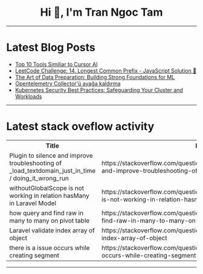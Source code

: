 <h1 align="center">Hi 👋, I'm Tran Ngoc Tam</h1>

---

# Latest Blog Posts 
<!-- BLOG-POST-LIST:START -->
- [Top 10 Tools Similiar to Cursor AI](https://dev.to/apilover/top-10-tools-similiar-to-cursor-ai-4m17)
- [LeetCode Challenge: 14. Longest Common Prefix - JavaScript Solution 🚀](https://dev.to/rahulgithubweb/leetcode-challenge-14-longest-common-prefix-javascript-solution-4e5f)
- [The Art of Data Preparation: Building Strong Foundations for ML](https://dev.to/aws-builders/the-art-of-data-preparation-building-strong-foundations-for-ml-5810)
- [Opentelemetry Collector&#39;ü ayağa kaldırma](https://dev.to/umuterol/opentelemetry-collectoru-ayaga-kaldirma-3h38)
- [Kubernetes Security Best Practices: Safeguarding Your Cluster and Workloads](https://dev.to/abhay_yt_52a8e72b213be229/kubernetes-security-best-practices-safeguarding-your-cluster-and-workloads-3c49)
<!-- BLOG-POST-LIST:END -->

---

# Latest stack oveflow activity
<table>
  <tr><th>Title</th><th>Link</th></tr>
  <!-- STACKOVERFLOW:START --><tr><td>Plugin to silence and improve troubleshooting of _load_textdomain_just_in_time / doing_it_wrong_run</td><td>https://stackoverflow.com/questions/79303042/plugin-to-silence-and-improve-troubleshooting-of-load-textdomain-just-in-time</td></tr><tr><td>withoutGlobalScope is not working in relation hasMany in Laravel Model</td><td>https://stackoverflow.com/questions/79302932/withoutglobalscope-is-not-working-in-relation-hasmany-in-laravel-model</td></tr><tr><td>how query and find raw in many to many on pivot table</td><td>https://stackoverflow.com/questions/79302900/how-query-and-find-raw-in-many-to-many-on-pivot-table</td></tr><tr><td>Laravel validate index array of object</td><td>https://stackoverflow.com/questions/79302819/laravel-validate-index-array-of-object</td></tr><tr><td>there is a issue occurs while creating segment</td><td>https://stackoverflow.com/questions/79302466/there-is-a-issue-occurs-while-creating-segment</td></tr><!-- STACKOVERFLOW:END -->
</table>

---


